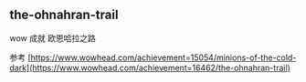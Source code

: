 ## the-ohnahran-trail

wow 成就 欧恩哈拉之路

参考 [https://www.wowhead.com/achievement=15054/minions-of-the-cold-dark](https://www.wowhead.com/achievement=16462/the-ohnahran-trail)
